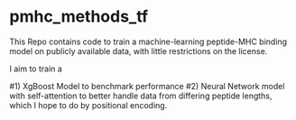 # pmhc_methods_tf

This Repo contains code to train a machine-learning peptide-MHC binding model on publicly available data, with little restrictions on the license. 

I aim to train a

#1) XgBoost Model to benchmark performance
#2) Neural Network model with self-attention to better handle data from differing peptide lengths, which I hope to do by positional encoding. 

